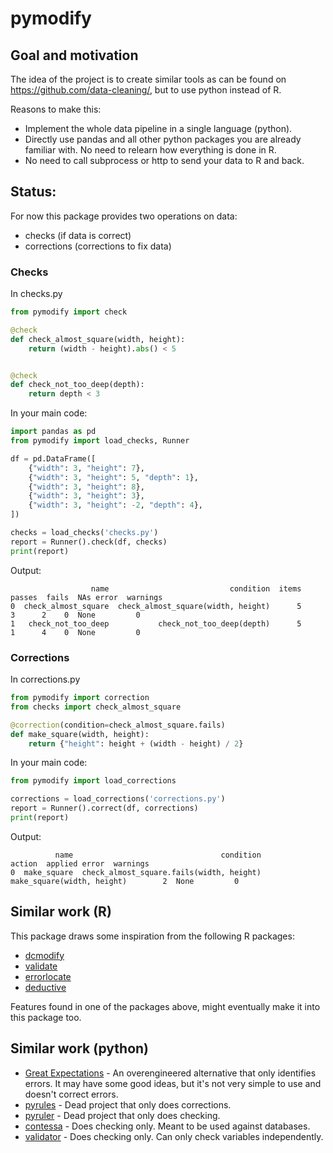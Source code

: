 # pymodify

## Goal and motivation

The idea of the project is to create similar tools as can be found on https://github.com/data-cleaning/, but to use python instead of R.

Reasons to make this:
- Implement the whole data pipeline in a single language (python).
- Directly use pandas and all other python packages you are already familiar with. No need to relearn how everything is done in R.
- No need to call subprocess or http to send your data to R and back.

## Status:

For now this package provides two operations on data:

- checks (if data is correct)
- corrections (corrections to fix data)

### Checks

In checks.py
```python
from pymodify import check

@check
def check_almost_square(width, height):
    return (width - height).abs() < 5


@check
def check_not_too_deep(depth):
    return depth < 3
```

In your main code:
```python
import pandas as pd
from pymodify import load_checks, Runner

df = pd.DataFrame([
    {"width": 3, "height": 7},
    {"width": 3, "height": 5, "depth": 1},
    {"width": 3, "height": 8},
    {"width": 3, "height": 3},
    {"width": 3, "height": -2, "depth": 4},
])

checks = load_checks('checks.py')
report = Runner().check(df, checks)
print(report)
```

Output:
```
                  name                           condition  items  passes  fails  NAs error  warnings
0  check_almost_square  check_almost_square(width, height)      5       3      2    0  None         0
1   check_not_too_deep           check_not_too_deep(depth)      5       1      4    0  None         0

```

### Corrections

In corrections.py
```python
from pymodify import correction
from checks import check_almost_square

@correction(condition=check_almost_square.fails)
def make_square(width, height):
    return {"height": height + (width - height) / 2}
```

In your main code:
```python
from pymodify import load_corrections

corrections = load_corrections('corrections.py')
report = Runner().correct(df, corrections)
print(report)
```

Output:
```
          name                                 condition                      action  applied error  warnings
0  make_square  check_almost_square.fails(width, height)  make_square(width, height)        2  None         0
```

## Similar work (R)

This package draws some inspiration from the following R packages:
 
- [dcmodify](https://github.com/data-cleaning/dcmodify)
- [validate](https://github.com/data-cleaning/validate)
- [errorlocate](https://github.com/data-cleaning/errorlocate)
- [deductive](https://github.com/data-cleaning/deductive)

Features found in one of the packages above, might eventually make it into this package too.

## Similar work (python)

- [Great Expectations](https://github.com/great-expectations/great_expectations) - An overengineered alternative that only identifies errors. It may have some good ideas, but it's not very simple to use and doesn't correct errors.
- [pyrules](https://github.com/miraculixx/pyrules) - Dead project that only does corrections.
- [pyruler](https://github.com/danteay/pyruler) - Dead project that only does checking.
- [contessa](https://github.com/kiwicom/contessa) - Does checking only. Meant to be used against databases.
- [validator](https://github.com/CSenshi/Validator) - Does checking only. Can only check variables independently.
